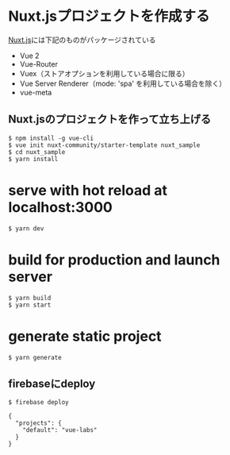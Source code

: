 # Nuxt.jsプロジェクトを作成する
[Nuxt.js](https://ja.nuxtjs.org/guide/)には下記のものがパッケージされている
 * Vue 2
 * Vue-Router
 * Vuex（ストアオプションを利用している場合に限る）
 * Vue Server Renderer（mode: 'spa' を利用している場合を除く）
 * vue-meta

## Nuxt.jsのプロジェクトを作って立ち上げる
```
$ npm install -g vue-cli 
$ vue init nuxt-community/starter-template nuxt_sample
$ cd nuxt_sample
$ yarn install
```

# serve with hot reload at localhost:3000
```
$ yarn dev
```

# build for production and launch server
```
$ yarn build
$ yarn start
```

# generate static project
```
$ yarn generate
```

## firebaseにdeploy
```
$ firebase deploy
```

``` [.firebaserc]
{
  "projects": {
    "default": "vue-labs"
  }
}
```



